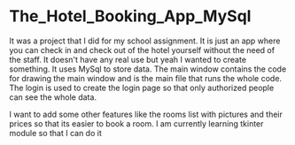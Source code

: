 # The_Hotel_Booking_App_MySql
It was a project that I did for my school assignment. It is just an app where you can check in and check out of the hotel yourself without the need of the staff. It doesn't have any real use but yeah I wanted to create something. It uses MySql to store data. The main window contains the code for drawing the main window and is the main file that runs the whole code. The login is used to create the login page so that only authorized people can see the whole data.

I want to add some other features like the rooms list with pictures and their prices so that its easier to book a room. I am currently learning tkinter module so that I can do it

